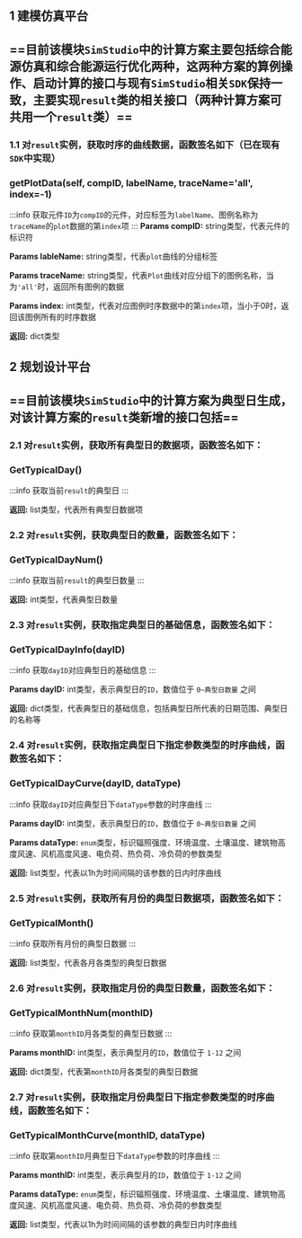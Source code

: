 

## 1 建模仿真平台
## ==目前该模块`SimStudio`中的计算方案主要包括综合能源仿真和综合能源运⾏优化两种，这两种方案的算例操作、启动计算的接口与现有`SimStudio`相关`SDK`保持⼀致，主要实现`result`类的相关接口（两种计算方案可共用一个`result`类）==

### 1.1 对`result`实例，获取时序的曲线数据，函数签名如下（已在现有`SDK`中实现）
### getPlotData(self, compID, labelName, traceName='all', index=-1)
:::info
获取元件`ID`为`compID`的元件，对应标签为`labelName`、图例名称为`traceName`的`plot`数据的第`index`项
:::
**Params compID:**  string类型，代表元件的标识符

**Params lableName:**  string类型，代表`plot`曲线的分组标签

**Params traceName:**  string类型，代表`Plot`曲线对应分组下的图例名称，当为`'all'`时，返回所有图例的数据

**Params index:**  int类型，代表对应图例时序数据中的第`index`项，当⼩于0时，返回该图例所有的时序数据

**返回:**  dict类型

## 2 规划设计平台
## ==目前该模块`SimStudio`中的计算方案为典型日生成，对该计算方案的`result`类新增的接口包括==

### 2.1 对`result`实例，获取所有典型日的数据项，函数签名如下：
### GetTypicalDay()
:::info
获取当前`result`的典型日
:::

**返回:**  list类型，代表所有典型日数据项

### 2.2 对`result`实例，获取典型日的数量，函数签名如下：
### GetTypicalDayNum()
:::info
获取当前`result`的典型日数量
:::

**返回:**  int类型，代表典型日数量

### 2.3 对`result`实例，获取指定典型日的基础信息，函数签名如下：
### GetTypicalDayInfo(dayID)
:::info
获取`dayID`对应典型日的基础信息
:::

**Params dayID:**  int类型，表示典型日的`ID`，数值位于 `0~典型日数量` 之间

**返回:**  dict类型，代表典型日的基础信息，包括典型日所代表的日期范围、典型日的名称等

### 2.4 对`result`实例，获取指定典型日下指定参数类型的时序曲线，函数签名如下：
### GetTypicalDayCurve(dayID, dataType)
:::info
获取`dayID`对应典型日下`dataType`参数的时序曲线
:::

**Params dayID:**  int类型，表示典型日的`ID`，数值位于 `0~典型日数量` 之间

**Params dataType:**  `enum`类型，标识辐照强度、环境温度、土壤温度、建筑物高度风速、风机高度风速、电负荷、热负荷、冷负荷的参数类型

**返回:**  list<float>类型，代表以1h为时间间隔的该参数的日内时序曲线

### 2.5 对`result`实例，获取所有月份的典型日数据项，函数签名如下：
### GetTypicalMonth()
:::info
获取所有月份的典型日数据
:::

**返回:**  list<dict>类型，代表各月各类型的典型日数据

### 2.6 对`result`实例，获取指定月份的典型日数量，函数签名如下：
### GetTypicalMonthNum(monthID)
:::info
获取第`monthID`月各类型的典型日数据
:::

**Params monthID:**  int类型，表示典型月的`ID`，数值位于 `1-12` 之间

**返回:**  dict类型，代表第`monthID`月各类型的典型日数据

### 2.7 对`result`实例，获取指定月份典型日下指定参数类型的时序曲线，函数签名如下：
### GetTypicalMonthCurve(monthID, dataType)
:::info
获取第`monthID`月典型日下`dataType`参数的时序曲线
:::

**Params monthID:**  int类型，表示典型月的`ID`，数值位于 `1-12` 之间

**Params dataType:**  `enum`类型，标识辐照强度、环境温度、土壤温度、建筑物高度风速、风机高度风速、电负荷、热负荷、冷负荷的参数类型

**返回:**  list<list>类型，代表以1h为时间间隔的该参数的典型日内时序曲线